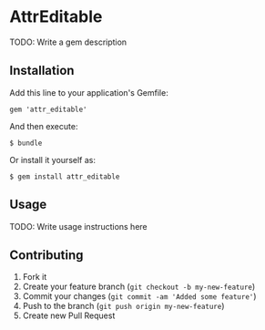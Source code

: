 # AttrEditable

TODO: Write a gem description

## Installation

Add this line to your application's Gemfile:

    gem 'attr_editable'

And then execute:

    $ bundle

Or install it yourself as:

    $ gem install attr_editable

## Usage

TODO: Write usage instructions here

## Contributing

1. Fork it
2. Create your feature branch (`git checkout -b my-new-feature`)
3. Commit your changes (`git commit -am 'Added some feature'`)
4. Push to the branch (`git push origin my-new-feature`)
5. Create new Pull Request
